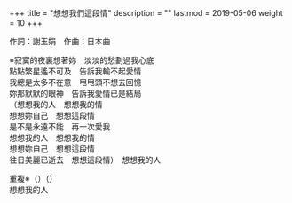 +++
title = "想想我們這段情"
description = ""
lastmod = 2019-05-06
weight = 10
+++

作詞：謝玉娟　作曲：日本曲

※寂寞的夜裏想著妳　淡淡的愁劃過我心底  
點點繁星遙不可及　告訴我輸不起愛情  
我總是太多不在意　甩甩頭不想去回憶  
妳那默默的眼神　告訴我愛情已是結局  
（想想我的人　想想我的情  
想想妳自己　想想這段情  
是不是永遠不能　再一次愛我  
想想我的人　想想我的情  
想想妳自己　想想這段情  
往日美麗已逝去　想想這段情）　想想我的人  

重複※（）（）  
想想我的人